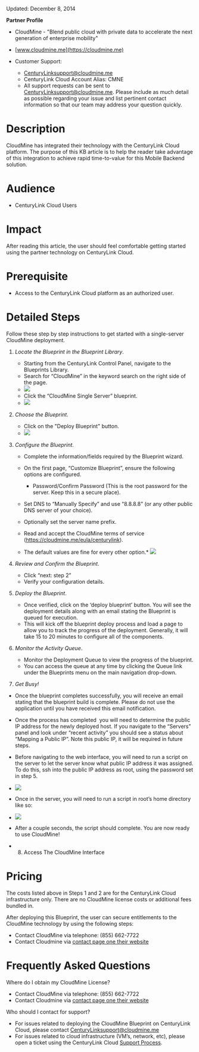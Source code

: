 Updated: December 8, 2014

**Partner Profile**

*   CloudMine - "Blend public cloud with private data to accelerate the next generation of enterprise mobility"
*   [www.cloudmine.me](https://cloudmine.me)
*   Customer Support:

    *   CenturyLinksupport@cloudmine.me
    *   CenturyLink Cloud Account Alias: CMNE
    *   All support requests can be sent to CenturyLinksupport@cloudmine.me. Please include as much detail as possible regarding your issue and list pertinent contact information so that our team may address your question quickly.

# **Description**

CloudMine has integrated their technology with the CenturyLink Cloud platform.  The purpose of this KB article is to help the reader take advantage of this integration to achieve rapid time-to-value for this Mobile Backend solution.

# **Audience**

*   CenturyLink Cloud Users

# **Impact**

After reading this article, the user should feel comfortable getting started using the partner technology on CenturyLink Cloud.

# **Prerequisite** 

*   Access to the CenturyLink Cloud platform as an authorized user.

# **Detailed Steps**

Follow these step by step instructions to get started with a single-server CloudMine deployment.  

1.  _Locate the Blueprint in the Blueprint Library_. 

    *   Starting from the CenturyLink Control Panel, navigate to the Blueprints Library.
    *   Search for “CloudMine” in the keyword search on the right side of the page.
    *   ![](https://raw.githubusercontent.com/CenturyLinkCloud/Ecosystem/master/KBdocs/images/cm/CM1.1.jpg)
    *   Click the “CloudMine Single Server” blueprint.
    *   ![](https://raw.githubusercontent.com/CenturyLinkCloud/Ecosystem/master/KBdocs/images/cm/cm1.2.png)

2.  _Choose the Blueprint_. 

    *   Click on the "Deploy Blueprint" button.
    *   ![](https://github.com/CenturyLinkCloud/Ecosystem/blob/master/KBdocs/images/cm/cm1.3.png)

3.  _Configure the Blueprint_. 

    *   Complete the information/fields required by the Blueprint wizard.
    *   On the first page, “Customize Blueprint”, ensure the following options are configured.

        *   Password/Confirm Password (This is the root password for the server. Keep this in a secure place).
    *   Set DNS to “Manually Specify” and use “8.8.8.8” (or any other public DNS server of your choice).
    *   Optionally set the server name prefix.
    *   Read and accept the CloudMine terms of service (https://cloudmine.me/eula/centurylink).
    *   The default values are fine for every other option.*   ![](https://github.com/CenturyLinkCloud/Ecosystem/blob/master/KBdocs/images/cm/cm1.4.png)

4.  _Review and Confirm the Blueprint_. 

    *   Click “next: step 2”
    *   Verify your configuration details.

5.  _Deploy the Blueprint_. 

    *   Once verified, click on the ‘deploy blueprint’ button. You will see the deployment details along with an email stating the Blueprint is queued for execution.
    *   This will kick off the blueprint deploy process and load a page to allow you to track the progress of the deployment. Generally, it will take 15 to 20 minutes to configure all of the components.

6.  _Monitor the Activity Queue_. 

    *   Monitor the Deployment Queue to view the progress of the blueprint.
    *   You can access the queue at any time by clicking the Queue link under the Blueprints menu on the main navigation drop-down.

7.  _Get Busy!_ 

*   Once the blueprint completes successfully, you will receive an email stating that the blueprint build is complete. Please do not use the application until you have received this email notification. 
*   Once the process has completed ­ you will need to determine the public IP address for the newly deployed host. If you navigate to the “Servers” panel and look under “recent activity” you should see a status about “Mapping a Public IP”. Note this public IP, it will be required in future steps.

*   Before navigating to the web interface, you will need to run a script on the server to let the server know what public IP address it was assigned. To do this, ssh into the public IP address as root, using the password set in step 5.

*   ![](https://github.com/CenturyLinkCloud/Ecosystem/blob/master/KBdocs/images/cm/cm1.7.png)
*   Once in the server, you will need to run a script in root’s home directory like so:
*   ![](https://github.com/CenturyLinkCloud/Ecosystem/blob/master/KBdocs/images/cm/cm1.8.png)
*   After a couple seconds, the script should complete. You are now ready to use CloudMine!
*   8.  Access The CloudMine Interface

#  

# **Pricing**

The costs listed above in Steps 1 and 2 are for the CenturyLink Cloud infrastructure only.  There are no CloudMine license costs or additional fees bundled in.

After deploying this Blueprint, the user can secure entitlements to the CloudMine technology by using the following steps:

*   Contact CloudMine via telephone: (855) 662-7722
*   <span class="s1">Contact Cloudmine via [<span class="s2">contact page one their website</span>](https://cloudmine.me/contact/)</span>

 

# **Frequently Asked Questions**

Where do I obtain my CloudMine License?

*   Contact CloudMine via telephone: (855) 662-7722
*   <span class="s1">Contact Cloudmine via [<span class="s2">contact page one their website</span>](https://cloudmine.me/contact/)</span>

 Who should I contact for support?

*   For issues related to deploying the CloudMine Blueprint on CenturyLink Cloud, please contact [CenturyLinksupport@cloudmine.me](mailto:CenturyLinksupport@cloudmine.me)
*   For issues related to cloud infrastructure (VM’s, network, etc), please open a ticket using the CenturyLink Cloud [Support Process](https://t3n.zendesk.com/entries/23610702-How-do-I-report-a-support-issue-).


